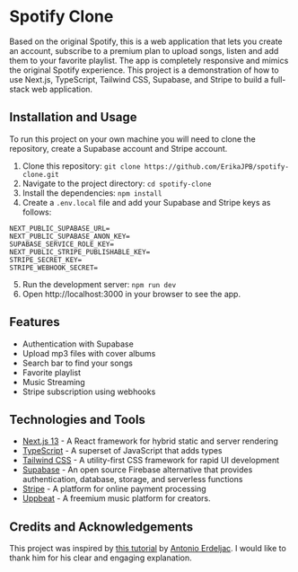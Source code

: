 # Spotify Clone

Based on the original Spotify, this is a web application that lets you create an account, subscribe to a premium plan to upload songs, listen and add them to your favorite playlist. The app is completely responsive and mimics the original Spotify experience. This project is a demonstration of how to use Next.js, TypeScript, Tailwind CSS, Supabase, and Stripe to build a full-stack web application.

## Installation and Usage

To run this project on your own machine you will need to clone the repository, create a Supabase account and Stripe account.

1. Clone this repository: `git clone https://github.com/ErikaJPB/spotify-clone.git`
2. Navigate to the project directory: `cd spotify-clone`
3. Install the dependencies: `npm install`
4. Create a `.env.local` file and add your Supabase and Stripe keys as follows:

```env
NEXT_PUBLIC_SUPABASE_URL=
NEXT_PUBLIC_SUPABASE_ANON_KEY=
SUPABASE_SERVICE_ROLE_KEY=
NEXT_PUBLIC_STRIPE_PUBLISHABLE_KEY=
STRIPE_SECRET_KEY=
STRIPE_WEBHOOK_SECRET=
```

5. Run the development server: `npm run dev`
6. Open http://localhost:3000 in your browser to see the app.

## Features

- Authentication with Supabase
- Upload mp3 files with cover albums
- Search bar to find your songs
- Favorite playlist
- Music Streaming
- Stripe subscription using webhooks

## Technologies and Tools

- [Next.js 13](https://nextjs.org/) - A React framework for hybrid static and server rendering
- [TypeScript](https://www.typescriptlang.org/) - A superset of JavaScript that adds types
- [Tailwind CSS](https://tailwindcss.com/) - A utility-first CSS framework for rapid UI development
- [Supabase](https://supabase.io/) - An open source Firebase alternative that provides authentication, database, storage, and serverless functions
- [Stripe](https://stripe.com/) - A platform for online payment processing
- [Uppbeat](https://uppbeat.io) - A freemium music platform for creators.

## Credits and Acknowledgements

This project was inspired by [this tutorial](https://www.youtube.com/watch?v=2aeMRB8LL4o) by [Antonio Erdeljac](https://github.com/AntonioErdeljac). I would like to thank him for his clear and engaging explanation.
